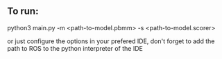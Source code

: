 ## To run:

python3 main.py -m <path-to-model.pbmm> -s <path-to-model.scorer>

or just configure the options in your prefered IDE, don't forget to add the path to ROS to the python interpreter of the IDE



